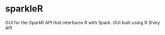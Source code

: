 sparkleR
========

GUI for the SparkR API that interfaces R with Spark. GUI built using R Shiny API
